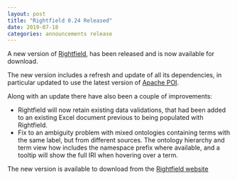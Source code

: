 ```yaml
---
layout: post
title: "Rightfield 0.24 Released"
date: 2019-07-18
categories: announcements release
---
```


A new version of [Rightfield](/products/rightfield), has been released and is now available for download.

The new version includes a refresh and update of all its dependencies, in particular updated to use the latest version of [Apache POI](https://poi.apache.org/).

Along with an update there have also been a couple of improvements:

  * Rightfield will now retain existing data validations, that had been added to an existing Excel document previous to being populated with Rightfield.
  * Fix to an ambiguity problem with mixed ontologies containing terms with the same label, but from different sources. The ontology hierarchy and term view how includes the namespace prefix where available, and a tooltip will show the full IRI when hovering over a term.
  
The new version is available to download from the [Rightfield website](https://rightfield.org.uk)